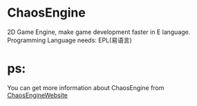 # ChaosEngine
 2D Game Engine, make game development faster in E language.
 Programming Language needs: EPL(易语言)

# ps:
You can get more information about ChaosEngine from [ChaosEngineWebsite](http://OrigamiGamer.github.io/ChaosEngineWebsite)
